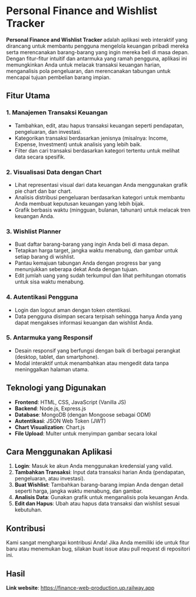 # Personal Finance and Wishlist Tracker

**Personal Finance and Wishlist Tracker** adalah aplikasi web interaktif yang dirancang untuk membantu pengguna mengelola keuangan pribadi mereka serta merencanakan barang-barang yang ingin mereka beli di masa depan. Dengan fitur-fitur intuitif dan antarmuka yang ramah pengguna, aplikasi ini memungkinkan Anda untuk melacak transaksi keuangan harian, menganalisis pola pengeluaran, dan merencanakan tabungan untuk mencapai tujuan pembelian barang impian.

## Fitur Utama

### 1. **Manajemen Transaksi Keuangan**
- Tambahkan, edit, atau hapus transaksi keuangan seperti pendapatan, pengeluaran, dan investasi.
- Kategorikan transaksi berdasarkan jenisnya (misalnya: Income, Expense, Investment) untuk analisis yang lebih baik.
- Filter dan cari transaksi berdasarkan kategori tertentu untuk melihat data secara spesifik.

### 2. **Visualisasi Data dengan Chart**
- Lihat representasi visual dari data keuangan Anda menggunakan grafik pie chart dan bar chart.
- Analisis distribusi pengeluaran berdasarkan kategori untuk membantu Anda membuat keputusan keuangan yang lebih bijak.
- Grafik berbasis waktu (mingguan, bulanan, tahunan) untuk melacak tren keuangan Anda.

### 3. **Wishlist Planner**
- Buat daftar barang-barang yang ingin Anda beli di masa depan.
- Tetapkan harga target, jangka waktu menabung, dan gambar untuk setiap barang di wishlist.
- Pantau kemajuan tabungan Anda dengan progress bar yang menunjukkan seberapa dekat Anda dengan tujuan.
- Edit jumlah uang yang sudah terkumpul dan lihat perhitungan otomatis untuk sisa waktu menabung.

### 4. **Autentikasi Pengguna**
- Login dan logout aman dengan token otentikasi.
- Data pengguna disimpan secara terpisah sehingga hanya Anda yang dapat mengakses informasi keuangan dan wishlist Anda.

### 5. **Antarmuka yang Responsif**
- Desain responsif yang berfungsi dengan baik di berbagai perangkat (desktop, tablet, dan smartphone).
- Modal interaktif untuk menambahkan atau mengedit data tanpa meninggalkan halaman utama.

## Teknologi yang Digunakan
- **Frontend**: HTML, CSS, JavaScript (Vanilla JS)
- **Backend**: Node.js, Express.js
- **Database**: MongoDB (dengan Mongoose sebagai ODM)
- **Autentikasi**: JSON Web Token (JWT)
- **Chart Visualization**: Chart.js
- **File Upload**: Multer untuk menyimpan gambar secara lokal

## Cara Menggunakan Aplikasi
1. **Login**: Masuk ke akun Anda menggunakan kredensial yang valid.
2. **Tambahkan Transaksi**: Input data transaksi harian Anda (pendapatan, pengeluaran, atau investasi).
3. **Buat Wishlist**: Tambahkan barang-barang impian Anda dengan detail seperti harga, jangka waktu menabung, dan gambar.
4. **Analisis Data**: Gunakan grafik untuk menganalisis pola keuangan Anda.
5. **Edit dan Hapus**: Ubah atau hapus data transaksi dan wishlist sesuai kebutuhan.

## Kontribusi
Kami sangat menghargai kontribusi Anda! Jika Anda memiliki ide untuk fitur baru atau menemukan bug, silakan buat issue atau pull request di repositori ini.

## Hasil
**Link website**: https://finance-web-production.up.railway.app